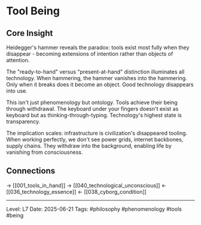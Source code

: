 # Tool Being

## Core Insight
Heidegger's hammer reveals the paradox: tools exist most fully when they disappear - becoming extensions of intention rather than objects of attention.

The "ready-to-hand" versus "present-at-hand" distinction illuminates all technology. When hammering, the hammer vanishes into the hammering. Only when it breaks does it become an object. Good technology disappears into use.

This isn't just phenomenology but ontology. Tools achieve their being through withdrawal. The keyboard under your fingers doesn't exist as keyboard but as thinking-through-typing. Technology's highest state is transparency.

The implication scales: infrastructure is civilization's disappeared tooling. When working perfectly, we don't see power grids, internet backbones, supply chains. They withdraw into the background, enabling life by vanishing from consciousness.

## Connections
→ [[001_tools_in_hand]]
→ [[040_technological_unconscious]]
← [[036_technology_essence]]
← [[038_cyborg_condition]]

---
Level: L7
Date: 2025-06-21
Tags: #philosophy #phenomenology #tools #being